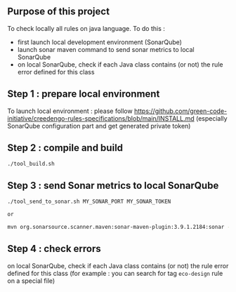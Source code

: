Purpose of this project
---

To check locally all rules on java language.
To do this :

- first launch local development environment (SonarQube)
- launch sonar maven command to send sonar metrics to local SonarQube
- on local SonarQube, check if each Java class contains (or not) the rule error defined for this class

Step 1 : prepare local environment
---

To launch local environment : please follow https://github.com/green-code-initiative/creedengo-rules-specifications/blob/main/INSTALL.md
(especially SonarQube configuration part and get generated private token)

Step 2 : compile and build
---

`./tool_build.sh`

Step 3 : send Sonar metrics to local SonarQube
---

```sh
./tool_send_to_sonar.sh MY_SONAR_PORT MY_SONAR_TOKEN

or

mvn org.sonarsource.scanner.maven:sonar-maven-plugin:3.9.1.2184:sonar -Dsonar.login=MY_SONAR_TOKEN
```

Step 4 : check errors
---

on local SonarQube, check if each Java class contains (or not) the rule error defined for this class
(for example : you can search for tag `eco-design` rule on a special file)

